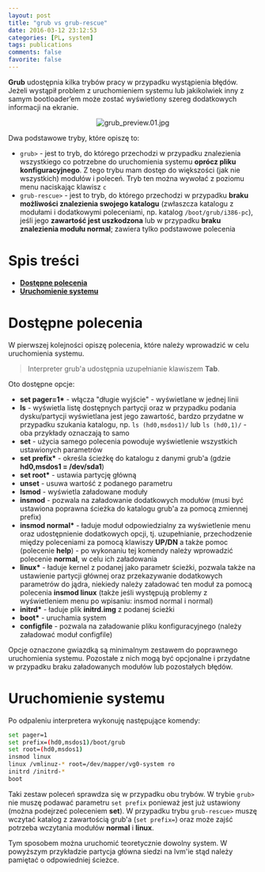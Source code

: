 ```yaml
---
layout: post
title: "grub vs grub-rescue"
date: 2016-03-12 23:12:53
categories: [PL, system]
tags: publications
comments: false
favorite: false
---
```


**Grub** udostępnia kilka trybów pracy w przypadku wystąpienia błędów. Jeżeli wystąpił problem z uruchomieniem systemu lub jakikolwiek inny z samym bootloader’em może zostać wyświetlony szereg dodatkowych informacji na ekranie.

<p align="center">
    <img src="/static/grub_preview.01.jpg"
        alt="grub_preview.01.jpg">
</p>

Dwa podstawowe tryby, które opiszę to:

- `grub>` - jest to tryb, do którego przechodzi w przypadku znalezienia wszystkiego co potrzebne do uruchomienia systemu **oprócz pliku konfiguracyjnego**. Z tego trybu mam dostęp do większości (jak nie wszystkich) modułów i poleceń. Tryb ten można wywołać z poziomu menu naciskając klawisz `c`
- `grub-rescue>` - jest to tryb, do którego przechodzi w przypadku **braku możliwości znalezienia swojego katalogu** (zwłaszcza katalogu z modułami i dodatkowymi poleceniami, np. katalog `/boot/grub/i386-pc`), jeśli jego **zawartość jest uszkodzona** lub w przypadku **braku znalezienia modułu normal**; zawiera tylko podstawowe polecenia

# Spis treści

- **[Dostępne polecenia](#dostępne-polecenia)**
- **[Uruchomienie systemu](#uruchomienie-systemu)**

# Dostępne polecenia

W pierwszej kolejności opiszę polecenia, które należy wprowadzić w celu uruchomienia systemu.

  > Interpreter grub'a udostępnia uzupełnianie klawiszem **Tab**.

Oto dostępne opcje:

- **set pager=1\*** - włącza "długie wyjście" - wyświetlane w jednej linii
- **ls** - wyświetla listę dostępnych partycji oraz w przypadku podania dysku/partycji wyświetlana jest jego zawartość, bardzo przydatne w przypadku szukania katalogu, np. `ls (hd0,msdos1)/` lub `ls (hd0,1)/` - oba przykłady oznaczają to samo
- **set** - użycia samego polecenia powoduje wyświetlenie wszystkich ustawionych parametrów
- **set prefix\*** - określa ścieżkę do katalogu z danymi grub'a (gdzie **hd0,msdos1 = /dev/sda1**)
- **set root\*** - ustawia partycję główną
- **unset** - usuwa wartość z podanego parametru
- **lsmod** - wyświetla załadowane moduły
- **insmod** - pozwala na załadowanie dodatkowych modułów (musi być ustawiona poprawna ścieżka do katalogu grub'a za pomocą zmiennej prefix)
- **insmod normal\*** - ładuje moduł odpowiedzialny za wyświetlenie menu oraz udostępnienie dodatkowych opcji, tj. uzupełnianie, przechodzenie między poleceniami za pomocą klawiszy **UP/DN** a także pomoc (polecenie **help**) - po wykonaniu tej komendy należy wprowadzić polecenie **normal**, w celu ich załadowania
- **linux\*** - ładuje kernel z podanej jako parametr ścieżki, pozwala także na ustawienie partycji głównej oraz przekazywanie dodatkowych parametrów do jądra, niekiedy należy załadować ten moduł za pomocą polecenia **insmod linux** (także jeśli występują problemy z wyświetleniem menu po wpisaniu: insmod normal i normal)
- **initrd\*** - ładuje plik **initrd.img** z podanej ścieżki
- **boot\*** - uruchamia system
- **configfile** - pozwala na załadowanie pliku konfiguracyjnego (należy załadować moduł configfile)

Opcje oznaczone gwiazdką są minimalnym zestawem do poprawnego uruchomienia systemu. Pozostałe z nich mogą być opcjonalne i przydatne w przypadku braku załadowanych modułów lub pozostałych błędów.

# Uruchomienie systemu

Po odpaleniu interpretera wykonuję następujące komendy:

```bash
set pager=1
set prefix=(hd0,msdos1)/boot/grub
set root=(hd0,msdos1)
insmod linux
linux /vmlinuz-* root=/dev/mapper/vg0-system ro
initrd /initrd-*
boot
```

Taki zestaw poleceń sprawdza się w przypadku obu trybów. W trybie `grub>` nie muszę podawać parametru `set prefix` ponieważ jest już ustawiony (można podejrzeć poleceniem **set**). W przypadku trybu `grub-rescue>` muszę wczytać katalog z zawartością grub'a (`set prefix=`) oraz może zajść potrzeba wczytania modułów **normal** i **linux**.

Tym sposobem można uruchomić teoretycznie dowolny system. W powyższym przykładzie partycja główna siedzi na lvm'ie stąd należy pamiętać o odpowiedniej ścieżce.
